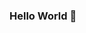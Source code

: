 ### Hello World 👋

<!--
**ekaraman89/ekaraman89** is a ✨ _special_ ✨ repository because its `README.md` (this file) appears on your GitHub profile.

Here are some ideas to get you started:

## 📌 GitHub Stats and Top Languages

<p float="center">
  <img  src="https://github-readme-stats.vercel.app/api?username=ekaraman89&show_icons=true&line_height=27&count_private=true&title_color=ffffff&text_color=c9cacc&icon_color=2bbc8a&bg_color=1d1f21" alt="Emrah's github stats" />
  <img  src="https://github-readme-stats.vercel.app/api/top-langs/?username=ekaraman89&hide=java,html&title_color=ffffff&text_color=c9cacc&icon_color=2bbc8a&bg_color=1d1f21" alt="ETop Langs" />
</p>
